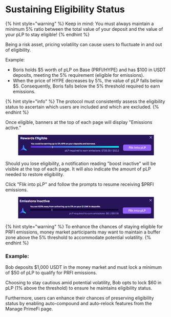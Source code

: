 # Sustaining Eligibility Status

{% hint style="warning" %}
Keep in mind: You must always maintain a minimum 5% ratio between the total value of your deposit and the value of your pLP to stay eligible!
{% endhint %}

Being a risk asset, pricing volatility can cause users to fluctuate in and out of eligibility.

Example:

* Boris holds $5 worth of pLP on Base (PRFI/HYPE) and has $100 in USDT deposits, meeting the 5% requirement (eligible for emissions).
* When the price of HYPE decreases by 5%, the value of pLP falls below $5. Consequently, Boris falls below the 5% threshold required to earn emissions.

{% hint style="info" %}
The protocol must consistently assess the eligibility status to ascertain which users are included and which are excluded.
{% endhint %}

Once eligible, banners at the top of each page will display "Emissions active."

<figure><img src="../.gitbook/assets/image (122).png" alt=""><figcaption></figcaption></figure>

Should you lose eligibility, a notification reading "boost inactive" will be visible at the top of each page. It will also indicate the amount of pLP needed to restore eligibility.

Click "Flik into pLP" and follow the prompts to resume receiving $PRFI emissions.

<figure><img src="../.gitbook/assets/image (121).png" alt=""><figcaption></figcaption></figure>

{% hint style="warning" %}
To enhance the chances of staying eligible for PRFI emissions, money market participants may want to maintain a buffer zone above the 5% threshold to accommodate potential volatility.
{% endhint %}

### Example:

Bob deposits $1,000 USDT in the money market and must lock a minimum of $50 of pLP to qualify for PRFI emissions.

Choosing to stay cautious amid potential volatility, Bob opts to lock $60 in pLP (1% above the threshold) to ensure he maintains eligibility status.

Furthermore, users can enhance their chances of preserving eligibility status by enabling auto-compound and auto-relock features from the Manage PrimeFi page.
